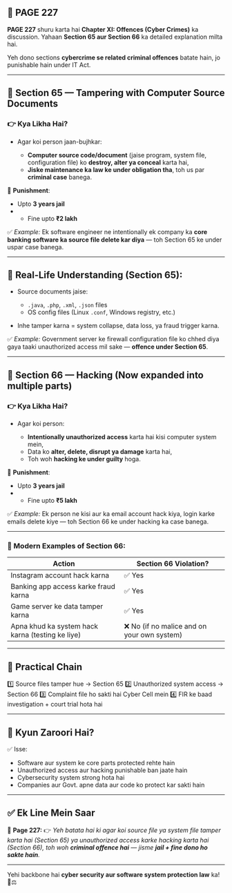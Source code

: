 ## 📄 **PAGE 227**

**PAGE 227** shuru karta hai **Chapter XI: Offences (Cyber Crimes)** ka discussion. Yahaan **Section 65 aur Section 66** ka detailed explanation milta hai.

Yeh dono sections **cybercrime se related criminal offences** batate hain, jo punishable hain under IT Act.

---

## 🔹 **Section 65 — Tampering with Computer Source Documents**

### 👉 Kya Likha Hai?

* Agar koi person jaan-bujhkar:

  * **Computer source code/document** (jaise program, system file, configuration file) ko **destroy, alter ya conceal** karta hai,
  * **Jiske maintenance ka law ke under obligation tha**, toh us par **criminal case** banega.

📌 **Punishment**:

* Upto **3 years jail**
* * Fine upto **₹2 lakh**

✅ *Example:* Ek software engineer ne intentionally ek company ka **core banking software ka source file delete kar diya** — toh Section 65 ke under uspar case banega.

---

## 🔹 Real-Life Understanding (Section 65):

* Source documents jaise:

  * `.java`, `.php`, `.xml`, `.json` files
  * OS config files (Linux `.conf`, Windows registry, etc.)
* Inhe tamper karna = system collapse, data loss, ya fraud trigger karna.

✅ *Example:* Government server ke firewall configuration file ko chhed diya gaya taaki unauthorized access mil sake — **offence under Section 65**.

---

## 🔹 **Section 66 — Hacking (Now expanded into multiple parts)**

### 👉 Kya Likha Hai?

* Agar koi person:

  * **Intentionally unauthorized access** karta hai kisi computer system mein,
  * Data ko **alter, delete, disrupt ya damage** karta hai,
  * Toh woh **hacking ke under guilty** hoga.

📌 **Punishment**:

* Upto **3 years jail**
* * Fine upto **₹5 lakh**

✅ *Example:* Ek person ne kisi aur ka email account hack kiya, login karke emails delete kiye — toh Section 66 ke under hacking ka case banega.

---

### 🔸 Modern Examples of Section 66:

| Action                                           | Section 66 Violation?                      |
| ------------------------------------------------ | ------------------------------------------ |
| Instagram account hack karna                     | ✅ Yes                                      |
| Banking app access karke fraud karna             | ✅ Yes                                      |
| Game server ke data tamper karna                 | ✅ Yes                                      |
| Apna khud ka system hack karna (testing ke liye) | ❌ No (if no malice and on your own system) |

---

## 🧩 **Practical Chain**

1️⃣ Source files tamper hue → Section 65
2️⃣ Unauthorized system access → Section 66
3️⃣ Complaint file ho sakti hai Cyber Cell mein
4️⃣ FIR ke baad investigation + court trial hota hai

---

## 🔹 **Kyun Zaroori Hai?**

✅ Isse:

* Software aur system ke core parts protected rehte hain
* Unauthorized access aur hacking punishable ban jaate hain
* Cybersecurity system strong hota hai
* Companies aur Govt. apne data aur code ko protect kar sakti hain

---

## ✅ **Ek Line Mein Saar**

📌 **Page 227:**
👉 *Yeh batata hai ki agar koi source file ya system file tamper karta hai (Section 65) ya unauthorized access karke hacking karta hai (Section 66), toh woh **criminal offence hai** — jisme **jail + fine dono ho sakte hain**.*

---

Yehi backbone hai **cyber security aur software system protection law** ka! 🔐⚖️
